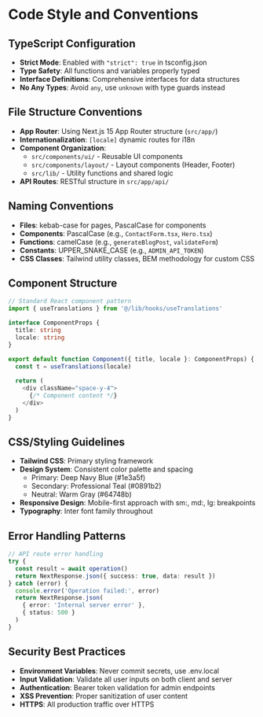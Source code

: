 # Code Style and Conventions

## TypeScript Configuration
- **Strict Mode**: Enabled with `"strict": true` in tsconfig.json
- **Type Safety**: All functions and variables properly typed
- **Interface Definitions**: Comprehensive interfaces for data structures
- **No Any Types**: Avoid `any`, use `unknown` with type guards instead

## File Structure Conventions
- **App Router**: Using Next.js 15 App Router structure (`src/app/`)
- **Internationalization**: `[locale]` dynamic routes for i18n
- **Component Organization**: 
  - `src/components/ui/` - Reusable UI components
  - `src/components/layout/` - Layout components (Header, Footer)
  - `src/lib/` - Utility functions and shared logic
- **API Routes**: RESTful structure in `src/app/api/`

## Naming Conventions
- **Files**: kebab-case for pages, PascalCase for components
- **Components**: PascalCase (e.g., `ContactForm.tsx`, `Hero.tsx`)
- **Functions**: camelCase (e.g., `generateBlogPost`, `validateForm`)
- **Constants**: UPPER_SNAKE_CASE (e.g., `ADMIN_API_TOKEN`)
- **CSS Classes**: Tailwind utility classes, BEM methodology for custom CSS

## Component Structure
```typescript
// Standard React component pattern
import { useTranslations } from '@/lib/hooks/useTranslations'

interface ComponentProps {
  title: string
  locale: string
}

export default function Component({ title, locale }: ComponentProps) {
  const t = useTranslations(locale)
  
  return (
    <div className="space-y-4">
      {/* Component content */}
    </div>
  )
}
```

## CSS/Styling Guidelines
- **Tailwind CSS**: Primary styling framework
- **Design System**: Consistent color palette and spacing
  - Primary: Deep Navy Blue (#1e3a5f)
  - Secondary: Professional Teal (#0891b2)  
  - Neutral: Warm Gray (#64748b)
- **Responsive Design**: Mobile-first approach with sm:, md:, lg: breakpoints
- **Typography**: Inter font family throughout

## Error Handling Patterns
```typescript
// API route error handling
try {
  const result = await operation()
  return NextResponse.json({ success: true, data: result })
} catch (error) {
  console.error('Operation failed:', error)
  return NextResponse.json(
    { error: 'Internal server error' },
    { status: 500 }
  )
}
```

## Security Best Practices
- **Environment Variables**: Never commit secrets, use .env.local
- **Input Validation**: Validate all user inputs on both client and server
- **Authentication**: Bearer token validation for admin endpoints
- **XSS Prevention**: Proper sanitization of user content
- **HTTPS**: All production traffic over HTTPS